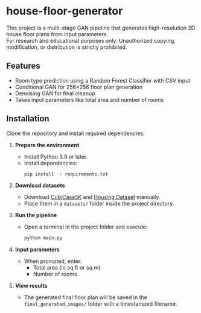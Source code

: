 # house-floor-generator

This project is a multi-stage GAN pipeline that generates high-resolution 2D house floor plans from input parameters.  
For research and educational purposes only. Unauthorized copying, modification, or distribution is strictly prohibited.

## Features
- Room type prediction using a Random Forest Classifier with CSV input
- Conditional GAN for 256×256 floor plan generation
- Denoising GAN for final cleanup
- Takes input parameters like total area and number of rooms

## Installation
Clone the repository and install required dependencies:
1. **Prepare the environment**
   - Install Python 3.9 or later.
   - Install dependencies:
     ```bash
     pip install -r requirements.txt
     ```

2. **Download datasets**
   - Download [CubiCasa5K](https://www.kaggle.com/code/qmarva/cubicasa5k-swin-transformer-mmdetection) and [Housing Dataset](https://www.kaggle.com/datasets/ashydv/housing-dataset) manually.
   - Place them in a `datasets/` folder inside the project directory.

3. **Run the pipeline**
   - Open a terminal in the project folder and execute:
     ```bash
     python main.py
     ```

4. **Input parameters**
   - When prompted, enter:
     - Total area (in sq ft or sq m)
     - Number of rooms

5. **View results**
   - The generated final floor plan will be saved in the `final_generated_images/` folder with a timestamped filename.
